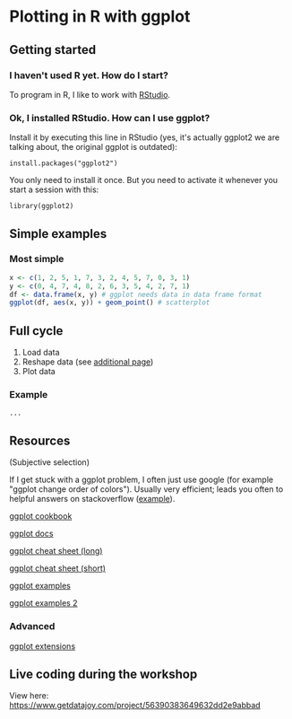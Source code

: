 # Plotting in R with ggplot

## Getting started

### I haven't used R yet. How do I start?
To program in R, I like to work with [RStudio](https://www.rstudio.com/products/RStudio/).

### Ok, I installed RStudio. How can I use ggplot?
Install it by executing this line in RStudio (yes, it's actually ggplot2 we are talking about, the original ggplot is outdated):

`install.packages("ggplot2")`

You only need to install it once. But you need to activate it whenever you start a session with this:

`library(ggplot2)`

## Simple examples

### Most simple

```r
x <- c(1, 2, 5, 1, 7, 3, 2, 4, 5, 7, 0, 3, 1)
y <- c(0, 4, 7, 4, 8, 2, 6, 3, 5, 4, 2, 7, 1)
df <- data.frame(x, y) # ggplot needs data in data frame format
ggplot(df, aes(x, y)) + geom_point() # scatterplot
```

## Full cycle
1. Load data
2. Reshape data (see [additional page](2-reshape_data.md))
3. Plot data

### Example
`...`

## Resources
(Subjective selection)

If I get stuck with a ggplot problem, I often just use google (for example "ggplot change order of colors"). Usually very efficient; leads you often to helpful answers on stackoverflow ([example](http://stackoverflow.com/questions/15251816/how-do-you-order-the-fill-colours-within-ggplot2-geom-bar)).

[ggplot cookbook](http://www.cookbook-r.com/Graphs/)

[ggplot docs](http://docs.ggplot2.org/current/)

[ggplot cheat sheet (long)](http://www.ceb-institute.org/bbs/wp-content/uploads/2011/09/handout_ggplot2.pdf)

[ggplot cheat sheet (short)](https://www.rstudio.com/wp-content/uploads/2015/03/ggplot2-cheatsheet.pdf)

[ggplot examples](http://www.di.fc.ul.pt/~jpn/r/GraphicalTools/ggplot2.html)

[ggplot examples 2](http://shiny.stat.ubc.ca/r-graph-catalog/)

### Advanced

[ggplot extensions](http://yutannihilation.github.io/allYourFigureAreBelongToUs)

## Live coding during the workshop

View here: https://www.getdatajoy.com/project/56390383649632dd2e9abbad
